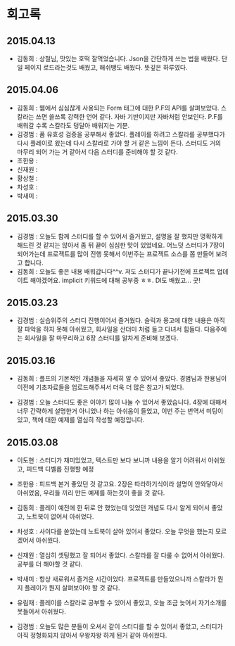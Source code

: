 # 회고록
## 2015.04.13
- 김동희 : 상철님, 맛있는 호떡 잘먹었습니다. Json을 간단하게 쓰는 법을 배웠다. 단일 페이지 로드라는것도 배웠고, 해쉬뱅도 배웠다. 뜻깊은 하루였다.

## 2015.04.06
- 김동희 : 웹에서 심심찮게 사용되는 Form 태그에 대한 P.F의 API를 살펴보았다. 스칼라는 쓰면 쓸쓰록 강력한 언어 같다. 자바 기반이지만 자바처럼 안보인다. P.F를 배워갈 수록 스칼라도 덩달아 배워지는 기분.
- 김경범 : 폼 유효성 검증을 공부해서 좋았다. 플레이를 하려고 스칼라를 공부했다가 다시 플레이로 왔는데 다시 스칼라로 가야 할 거 같은 느낌이 든다. 스터디도 거의 마무리 되어 가는 거 같아서 다음 스터디를 준비해야 할 것 같다.
- 조한용 :
- 신재원 :
- 황상철 :
- 차성호 : 
- 박새미 :

## 2015.03.30
- 김경범 : 오늘도 함께 스터디를 할 수 있어서 즐거웠고, 설명을 잘 했지만 명확하게 해드린 것 같지는 않아서 좀 뒤 끝이 심심한 맛이 있었네요. 어느덧 스터디가 7장이 되어가는데 프로젝트를 많이 진행 못해서 이번주는 프로젝트 소스를 쫌 만들어 보려고 합니다.
- 김동희 : 오늘도 좋은 내용 배워갑니다^^v. 저도 스터디가 끝나기전에 프로젝트 업데이트 해야겠어요. implicit 키워드에 대해 공부중 ㅎㅎ. DI도 배웠고... 굿!

## 2015.03.23

- 김경범 : 실습위주의 스터디 진행이어서 즐거웠다. 슬릭과 몽고에 대한 내용은 아직 잘 파악을 하지 못해 아쉬웠고, 회사일을 산더미 처럼 들고 다녀서 힘들다. 다음주에는 회사일을 잘 마무리하고 6장 스터디를 알차게 준비해 보겠다.

## 2015.03.16

- 김동희 : 플프의 기본적인 개념들을 자세히 알 수 있어서 좋았다. 경범님과 한용님이 이전에 기초자료들을 업로드해주셔서 더욱 더 많은 참고가 되었다.

- 김경범 : 오늘 스터디도 좋은 이야기 많이 나눌 수 있어서 좋았습니다. 4장에 대해서 너무 간략하게 설명한거 아니었나 하는 아쉬움이 들었고, 이번 주는 번역서 미팅이 있고, 책에 대한 예제를 열심히 작성할 예정입니다.

## 2015.03.08

- 이도현 : 스터디가 재미있었고, 텍스트만 보다 보니까 내용을 알기 어려워서 아쉬웠고, 피드백 디벨롭 진행할 예정

- 조한용 : 피드백 본거 좋았던 것 같고요. 2장은 따라하기식이라 설명이 안와닿아서 아쉬었음, 우리들 끼리 만든 예제를 하는것이 좋을 것 같다.

- 김동희 : 플레이 예전에 한 뒤로 안 했었는데 잊었던 개념도 다시 알게 되어서 좋았고, 노트북이 없어서 아쉬었다. 

- 차성호 : 사이다를 쏟았는데 노트북이 살아 있어서 좋았다. 오늘 무엇을 했는지 모르겠어서 아쉬웠다.

- 신재원 : 열심히 셋팅했고 잘 되어서 좋았다. 스칼라를 잘 다룰 수 없어서 아쉬웠다. 공부를 더 해야할 것 같다.

- 박새미 : 항상 새로워서 즐거운 시간이었다. 프로젝트를 만들었으니까 스칼라가 뭔지 플레이가 뭔지 살펴보아야 할 것 같다.

- 유림재 : 플레이를 스칼라로 공부할 수 있어서 좋았고, 오늘 조금 늦어서 자기소개를 못들어서 아쉬웠다.

- 김경범 : 오늘도 많은 분들이 오셔서 같이 스터디를 할 수 있어서 좋았고, 스터디가 아직 정형화되지 않아서 우왕자왕 하게 된거 같아 아쉬웠다.
